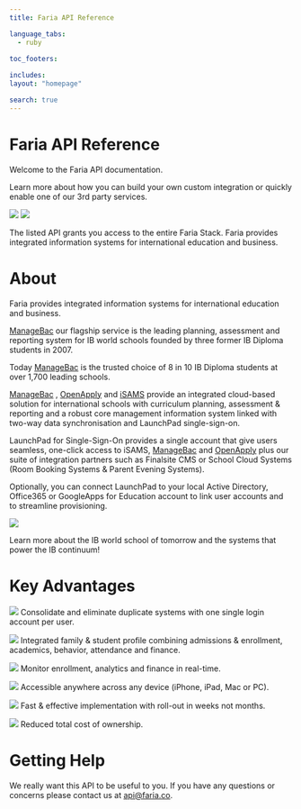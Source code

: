 ```yaml
---
title: Faria API Reference

language_tabs:
  - ruby

toc_footers:
 
includes:
layout: "homepage"

search: true
---
```


# Faria API Reference

Welcome to the Faria API documentation. 

Learn more about how you can build your own custom integration or quickly enable one of our 3rd party services.​

<p class="float-parent">
  <img src='/images/products.png'/>
  <img src='/images/3rdparty.png'/>
</p>


The listed API grants you access to the entire Faria Stack. Faria provides integrated information systems for international education and business.​

# About


Faria provides integrated information systems for international education and business.​

[ManageBac](http://www.managebac.com) our flagship service is the leading planning, assessment and reporting system for IB world schools founded by three former IB Diploma students in 2007.

Today [ManageBac](http://www.managebac.com) is the trusted choice of 8 in 10 IB Diploma students at over 1,700 leading schools.

[ManageBac](http://www.managebac.com) , [OpenApply](http://www.openapply.com) and [iSAMS](http://www.isams.co.uk) provide an integrated cloud-based solution for international schools with curriculum planning, assessment & reporting and a robust core management information system linked with two-way data synchronisation and LaunchPad single-sign-on.


LaunchPad for Single-Sign-On provides a single account that give users seamless, one-click access to iSAMS, [ManageBac](http://www.managebac.com) and [OpenApply](http://www.openapply.com) plus our suite of integration partners such as Finalsite CMS or School Cloud Systems (Room Booking Systems & Parent Evening Systems).

Optionally, you can connect LaunchPad to your local Active Directory, Office365 or GoogleApps for Education account to link user accounts and to streamline provisioning.

<p>
    <img src='/images/stack_xero.png' class="stack-image"/>
</p>

Learn more about the IB world school of tomorrow and the systems that power the IB continuum!

# Key Advantages

<p>
    <img src='/images/check-green.png' class="check-image"/>
    Consolidate and eliminate duplicate systems with one single login account per user.
</p>

<p>
    <img src='/images/check-green.png' class="check-image"/> Integrated family & student profile combining admissions & enrollment, academics, behavior, attendance and finance.
</p>

<p>
    <img src='/images/check-green.png' class="check-image"/> Monitor enrollment, analytics and finance in real-time.
</p>

<p>
    <img src='/images/check-green.png' class="check-image"/> Accessible anywhere across any device (iPhone, iPad, Mac or PC).
</p>

<p>
    <img src='/images/check-green.png' class="check-image"/> Fast & effective implementation with roll-out in weeks not months.
</p>

<p>
    <img src='/images/check-green.png' class="check-image"/> Reduced total cost of ownership.​
</p>

# Getting Help

We really want this API to be useful to you. If you have any questions or concerns please contact us at [api@faria.co](mailto:api@faria.co).